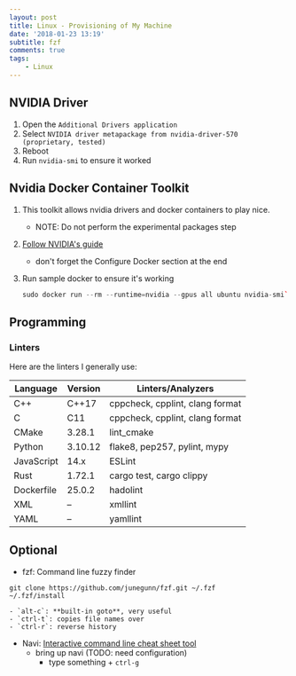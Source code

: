 ```yaml
---
layout: post
title: Linux - Provisioning of My Machine
date: '2018-01-23 13:19'
subtitle: fzf
comments: true
tags:
    - Linux
---
```


## NVIDIA Driver

1. Open the `Additional Drivers application`
2. Select `NVIDIA driver metapackage from nvidia-driver-570 (proprietary, tested)`
3. Reboot
4. Run `nvidia-smi` to ensure it worked

## Nvidia Docker Container Toolkit

1. This toolkit allows nvidia drivers and docker containers to play nice.
    - NOTE: Do not perform the experimental packages step

2. [Follow NVIDIA's guide](https://docs.nvidia.com/datacenter/cloud-native/container-toolkit/latest/install-guide.html)
    - don't forget the Configure Docker section at the end

3. Run sample docker to ensure it's working

    ```cpp
    sudo docker run --rm --runtime=nvidia --gpus all ubuntu nvidia-smi`
    ```

## Programming

### Linters

Here are the linters I generally use:

| Language   | Version | Linters/Analyzers               |
| ---------- | ------- | ------------------------------- |
| C++        | C++17   | cppcheck, cpplint, clang format |
| C          | C11     | cppcheck, cpplint, clang format |
| CMake      | 3.28.1  | lint\_cmake                     |
| Python     | 3.10.12 | flake8, pep257, pylint, mypy    |
| JavaScript | 14.x    | ESLint                          |
| Rust       | 1.72.1  | cargo test, cargo clippy        |
| Dockerfile | 25.0.2  | hadolint                        |
| XML        | –       | xmllint                         |
| YAML       | –       | yamllint                        |

## Optional

- fzf: Command line fuzzy finder

```
git clone https://github.com/junegunn/fzf.git ~/.fzf
~/.fzf/install
```

    - `alt-c`: **built-in goto**, very useful
    - `ctrl-t`: copies file names over
    - `ctrl-r`: reverse history

- Navi: [Interactive command line cheat sheet tool](https://github.com/denisidoro/navi/releases/latest)
  - bring up navi (TODO: need configuration)
    - type something + `ctrl-g`
